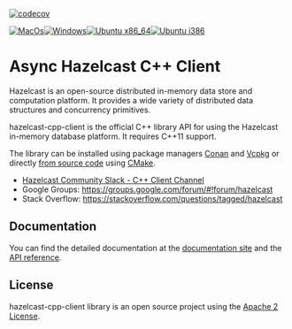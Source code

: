 [![codecov](https://codecov.io/gh/hazelcast/hazelcast-cpp-client/branch/master/graph/badge.svg)](https://codecov.io/gh/hazelcast/hazelcast-cpp-client)

[![MacOs](https://github.com/hazelcast/hazelcast-cpp-client/actions/workflows/nightly-macos-x86_64.yml/badge.svg)](https://github.com/hazelcast/hazelcast-cpp-client/actions/workflows/nightly-macos-x86_64.yml)[![Windows](https://github.com/hazelcast/hazelcast-cpp-client/actions/workflows/nightly-windows.yml/badge.svg)](https://github.com/hazelcast/hazelcast-cpp-client/actions/workflows/nightly-windows.yml)[![Ubuntu x86_64](https://github.com/hazelcast/hazelcast-cpp-client/actions/workflows/nightly-ubuntu-x86_64.yml/badge.svg)](https://github.com/hazelcast/hazelcast-cpp-client/actions/workflows/nightly-ubuntu-x86_64.yml)[![Ubuntu i386](https://github.com/hazelcast/hazelcast-cpp-client/actions/workflows/nightly-ubuntu-i386.yml/badge.svg)](https://github.com/hazelcast/hazelcast-cpp-client/actions/workflows/nightly-ubuntu-i386.yml)

# Async Hazelcast C++ Client

Hazelcast is an open-source distributed in-memory data store and computation platform. It provides a wide variety of distributed data structures and concurrency primitives.

hazelcast-cpp-client is the official C++ library API for using the Hazelcast in-memory database platform. It requires C++11 support.  

The library can be installed using package managers [Conan](https://github.com/hazelcast/hazelcast-cpp-client/blob/master/Reference_Manual.md#111-conan-users) and [Vcpkg](https://github.com/hazelcast/hazelcast-cpp-client/blob/master/Reference_Manual.md#112-vcpkg-users) or directly [from source code](https://github.com/hazelcast/hazelcast-cpp-client/blob/master/Reference_Manual.md#113-install-from-source-code-using-cmake) using [CMake](https://cmake.org/).

* [Hazelcast Community Slack - C++ Client Channel](https://hazelcastcommunity.slack.com/channels/cpp-client)
* Google Groups: https://groups.google.com/forum/#!forum/hazelcast
* Stack Overflow: https://stackoverflow.com/questions/tagged/hazelcast

## Documentation

You can find the detailed documentation at the [documentation site](https://hazelcast.github.io/hazelcast-cpp-client/doc-index.html) and the [API reference](https://hazelcast.github.io/hazelcast-cpp-client/api-index.html).

## License

hazelcast-cpp-client library is an open source project using the [Apache 2 License](https://github.com/hazelcast/hazelcast-cpp-client/blob/master/LICENSE).


